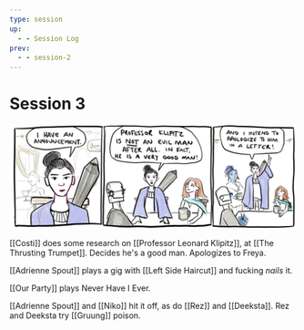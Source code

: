 ```yaml
---
type: session
up:
  - - Session Log
prev:
  - - session-2
---
```



# Session 3
![](/assets/obsidian/comic%204.jpeg)

[[Costi]] does some research on [[Professor Leonard Klipitz]], at [[The Thrusting Trumpet]]. Decides he's a good man. Apologizes to Freya. 

[[Adrienne Spout]] plays a gig with [[Left Side Haircut]] and fucking *nails* it.

[[Our Party]] plays Never Have I Ever.

[[Adrienne Spout]] and [[Niko]] hit it off, as do [[Rez]] and [[Deeksta]]. Rez and Deeksta try [[Gruung]] poison.